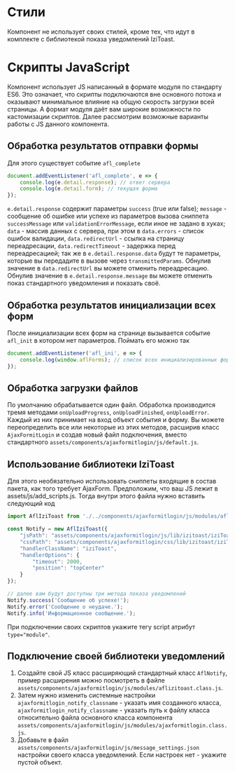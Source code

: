 # Стили

Компонент не использует своих стилей, кроме тех, что идут в комплекте с библиотекой показа уведомлений IziToast.

# Скрипты JavaScript

Компонент использует JS написанный в формате модуля по стандарту ES6. Это означает, что скрипты подключаются вне основного потока и оказывают минимальное влияние на общую
скорость загрузки всей страницы. А формат модуля даёт вам широкие возможности по кастомизации скриптов. Далее рассмотрим возможные варианты работы с JS данного компонента.

## Обработка результатов отправки формы

Для этого существует событие `afl_complete`

```js
document.addEventListener('afl_complete', e => {
    console.log(e.detail.response); // ответ сервера
    console.log(e.detail.form); // текущая форма
});
```

`e.detail.response` содержит параметры `success` (true или false); `message` - сообщение об ошибке или успехе из параметров вызова сниппета `successMessage`
или `validationErrorMessage`, если иное не задано в хуках; `data` - массив данных с сервера, при этом в `data.errors` - список ошибок валидации, `data.redirectUrl` - ссылка
на страницу переадресации, `data.redirectTimeout` - задержка перед переадресацией; так же в `e.detail.response.data` будут те параметры, которые вы передадите в вызове
через `transmittedParams`.
Обнулив значение в `data.redirectUrl` вы можете отменить переадресацию.
Обнулив значение в `e.detail.response.message` вы можете отменить показ стандартного уведомления и показать своё.

## Обработка результатов инициализации всех форм

После инициализации всех форм на странице вызывается событие `afl_init` в котором нет параметров. Поймать его можно так

```js
document.addEventListener('afl_ini', e => {
    console.log(window.aflForms); // список всех инициализированных форм
});
```

## Обработка загрузки файлов

По умолчанию обрабатывается один файл. Обработка производится тремя методами `onUploadProgress`, `onUploadFinished`, `onUploadError`. Каждый из
них принимает на вход объект события и форму. Вы можете переопределить все или некоторые из этих методов, расширив класс `AjaxFormitLogin` и создав новый файл подключения,
вместо стандартного `assets/components/ajaxformitlogin/js/default.js`.

## Использование библиотеки IziToast

Для этого необязательно использовать сниппеты входящие в состав пакета, как того требует AjaxForm.
Предположим, что ваш JS лежит в assets/js/add_scripts.js. Тогда внутри этого файла нужно вставить следующий код

```js
import AflIziToast from './../components/ajaxformitlogin/js/modules/aflizitoast.class.js';

const Notify = new AflIziToast({
    "jsPath": "assets/components/ajaxformitlogin/js/lib/izitoast/iziToast.min.js",
    "cssPath": "assets/components/ajaxformitlogin/css/lib/izitoast/iziToast.min.css",
    "handlerClassName": "iziToast",
    "handlerOptions": {
        "timeout": 2000,
        "position": "topCenter"
    }
});

// далее вам будут доступны три метода показа уведомлений
Notify.success('Сообщение об успехе!');
Notify.error('Сообщение о неудаче.');
Notify.info('Информационное сообщение.');   
```

При подключении своих скриптов укажите тегу script атрибут `type="module"`.

## Подключение своей библиотеки уведомлений

1. Создайте свой JS класс расширяющий стандартный класс `AflNotify`, пример расширения можно посмотреть в файле
   `assets/components/ajaxformitlogin/js/modules/aflizitoast.class.js`.
2. Затем нужно изменить системные настройки `ajaxformitlogin_notify_classname` - указать имя созданного класса, `ajaxformitlogin_notify_classname` - указать путь к файлу
   класса относительно файла основного класса компонента `assets/components/ajaxformitlogin/js/modules/ajaxformitlogin.class.js`.
3. Добавьте в файл `assets/components/ajaxformitlogin/js/message_settings.json` настройки своего класса уведомлений. Если настроек нет - укажите пустой объект.

